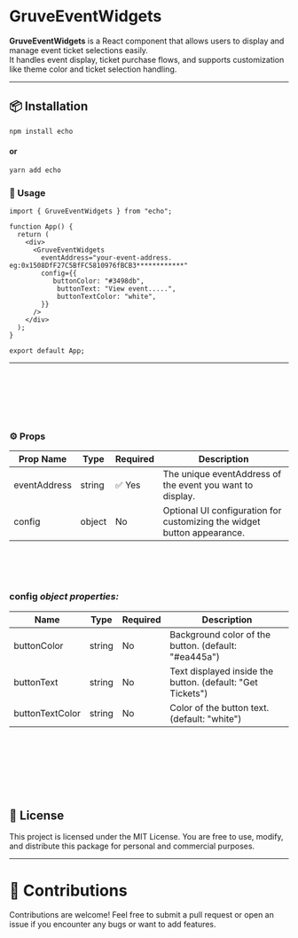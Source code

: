# GruveEventWidgets

**GruveEventWidgets** is a React component that allows users to display and manage event ticket selections easily.  
It handles event display, ticket purchase flows, and supports customization like theme color and ticket selection handling.

---

## 📦 Installation

```bash
npm install echo
```

#### or

```bash
yarn add echo
```

### 🚀 Usage

```
import { GruveEventWidgets } from "echo";

function App() {
  return (
    <div>
      <GruveEventWidgets
        eventAddress="your-event-address. eg:0x1508DfF27C5BfFC5810976fBCB3************"
        config={{
           buttonColor: "#3498db",
            buttonText: "View event.....",
            buttonTextColor: "white",
        }}
      />
    </div>
  );
}

export default App;

```

---

<br>
<br>
<br>
<br>
<br>

### ⚙️ Props

| Prop Name    | Type   | Required | Description                                                             |
| ------------ | ------ | -------- | ----------------------------------------------------------------------- |
| eventAddress | string | ✅ Yes   | The unique eventAddress of the event you want to display.               |
| config       | object | No       | Optional UI configuration for customizing the widget button appearance. |

<br>
<br>
<br>

### config _object properties:_

| Name            | Type   | Required | Description                                                |
| --------------- | ------ | -------- | ---------------------------------------------------------- |
| buttonColor     | string | No       | Background color of the button. (default: "#ea445a")       |
| buttonText      | string | No       | Text displayed inside the button. (default: "Get Tickets") |
| buttonTextColor | string | No       | Color of the button text. (default: "white")               |

<br>
<br>
<br>
<br>
<br>
<br>

## 📜 License

This project is licensed under the MIT License.
You are free to use, modify, and distribute this package for personal and commercial purposes.

---

# 🤝 Contributions

Contributions are welcome! Feel free to submit a pull request or open an issue if you encounter any bugs or want to add features.
